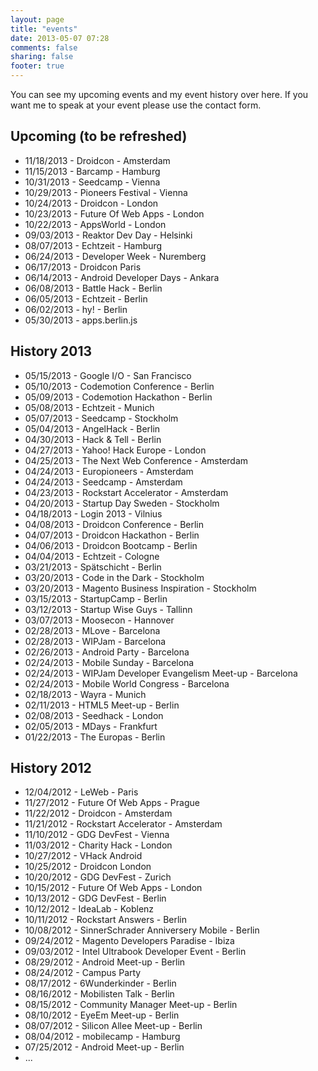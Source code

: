 ```yaml
---
layout: page
title: "events"
date: 2013-05-07 07:28
comments: false
sharing: false
footer: true
---
```

You can see my upcoming events and my event history over here. If you want me to speak at your event please use the contact form.

Upcoming (to be refreshed)
--
- 11/18/2013 - Droidcon - Amsterdam
- 11/15/2013 - Barcamp - Hamburg
- 10/31/2013 - Seedcamp - Vienna
- 10/29/2013 - Pioneers Festival - Vienna
- 10/24/2013 - Droidcon - London
- 10/23/2013 - Future Of Web Apps - London
- 10/22/2013 - AppsWorld - London
- 09/03/2013 - Reaktor Dev Day - Helsinki
- 08/07/2013 - Echtzeit - Hamburg
- 06/24/2013 - Developer Week - Nuremberg
- 06/17/2013 - Droidcon Paris
- 06/14/2013 - Android Developer Days - Ankara
- 06/08/2013 - Battle Hack - Berlin
- 06/05/2013 - Echtzeit - Berlin
- 06/02/2013 - hy! - Berlin
- 05/30/2013 - apps.berlin.js

History 2013
--
- 05/15/2013 - Google I/O - San Francisco
- 05/10/2013 - Codemotion Conference - Berlin
- 05/09/2013 - Codemotion Hackathon - Berlin
- 05/08/2013 - Echtzeit - Munich
- 05/07/2013 - Seedcamp - Stockholm
- 05/04/2013 - AngelHack - Berlin
- 04/30/2013 - Hack & Tell - Berlin
- 04/27/2013 - Yahoo! Hack Europe - London
- 04/25/2013 - The Next Web Conference - Amsterdam
- 04/24/2013 - Europioneers - Amsterdam
- 04/24/2013 - Seedcamp - Amsterdam
- 04/23/2013 - Rockstart Accelerator - Amsterdam
- 04/20/2013 - Startup Day Sweden - Stockholm
- 04/18/2013 - Login 2013 - Vilnius
- 04/08/2013 - Droidcon Conference - Berlin
- 04/07/2013 - Droidcon Hackathon - Berlin
- 04/06/2013 - Droidcon Bootcamp - Berlin
- 04/04/2013 - Echtzeit - Cologne
- 03/21/2013 - Spätschicht - Berlin
- 03/20/2013 - Code in the Dark - Stockholm
- 03/20/2013 - Magento Business Inspiration - Stockholm
- 03/15/2013 - StartupCamp - Berlin
- 03/12/2013 - Startup Wise Guys - Tallinn
- 03/07/2013 - Moosecon - Hannover
- 02/28/2013 - MLove - Barcelona
- 02/28/2013 - WIPJam - Barcelona
- 02/26/2013 - Android Party - Barcelona
- 02/24/2013 - Mobile Sunday - Barcelona
- 02/24/2013 - WIPJam Developer Evangelism Meet-up - Barcelona
- 02/24/2013 - Mobile World Congress - Barcelona
- 02/18/2013 - Wayra - Munich
- 02/11/2013 - HTML5 Meet-up - Berlin
- 02/08/2013 - Seedhack - London
- 02/05/2013 - MDays - Frankfurt
- 01/22/2013 - The Europas - Berlin

History 2012
--
- 12/04/2012 - LeWeb - Paris
- 11/27/2012 - Future Of Web Apps - Prague
- 11/22/2012 - Droidcon - Amsterdam
- 11/21/2012 - Rockstart Accelerator - Amsterdam
- 11/10/2012 - GDG DevFest - Vienna
- 11/03/2012 - Charity Hack - London
- 10/27/2012 - VHack Android
- 10/25/2012 - Droidcon London
- 10/20/2012 - GDG DevFest - Zurich
- 10/15/2012 - Future Of Web Apps - London
- 10/13/2012 - GDG DevFest - Berlin
- 10/12/2012 - IdeaLab - Koblenz
- 10/11/2012 - Rockstart Answers - Berlin
- 10/08/2012 - SinnerSchrader Anniversery Mobile - Berlin
- 09/24/2012 - Magento Developers Paradise - Ibiza
- 09/03/2012 - Intel Ultrabook Developer Event - Berlin
- 08/29/2012 - Android Meet-up - Berlin
- 08/24/2012 - Campus Party
- 08/17/2012 - 6Wunderkinder - Berlin
- 08/16/2012 - Mobilisten Talk - Berlin
- 08/15/2012 - Community Manager Meet-up - Berlin
- 08/10/2012 - EyeEm Meet-up - Berlin
- 08/07/2012 - Silicon Allee Meet-up - Berlin
- 08/04/2012 - mobilecamp - Hamburg
- 07/25/2012 - Android Meet-up - Berlin
- ...
